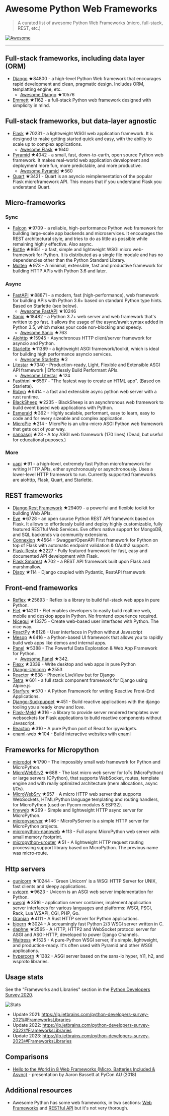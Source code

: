 # Awesome Python Web Frameworks


> A curated list of awesome Python Web Frameworks (micro, full-stack, REST, etc.)


[![Awesome](https://awesome.re/badge.svg)](https://awesome.re)

---

## Full-stack frameworks, including data layer (ORM)


- [Django](https://github.com/django/django) ★84800 - a high-level Python Web framework that encourages rapid development and clean, pragmatic design. Includes ORM, templatting engine, etc.
  - [Awesome Django](https://github.com/wsvincent/awesome-django) ★10576
- [Emmett](https://github.com/emmett-framework/emmett) ★1162 - a full-stack Python web framework designed with simplicity in mind.

## Full-stack frameworks, but data-layer agnostic

- [Flask](https://github.com/pallets/flask) ★70231 - a lightweight WSGI web application framework. It is designed to make getting started quick and easy, with the ability to scale up to complex applications.
  - [Awesome Flask](https://github.com/mjhea0/awesome-flask) ★1640
- [Pyramid](https://github.com/Pylons/pyramid) ★4042 - a small, fast, down-to-earth, open source Python web framework. It makes real-world web application development and deployment more fun, more predictable, and more productive.
  - [Awesome Pyramid](https://github.com/uralbash/awesome-pyramid) ★560
- [Quart](https://github.com/pallets/quart) ★3421 - Quart is an asyncio reimplementation of the popular Flask microframework API. This means that if you understand Flask you understand Quart.

## Micro-frameworks

### Sync

- [Falcon](https://github.com/falconry/falcon) ★9709 - a reliable, high-performance Python web framework for building large-scale app backends and microservices. It encourages the REST architectural style, and tries to do as little as possible while remaining highly effective. Also async.
- [Bottle](https://github.com/bottlepy/bottle) ★8651 - a fast, simple and lightweight WSGI micro web-framework for Python. It is distributed as a single file module and has no dependencies other than the Python Standard Library.
- [Molten](https://github.com/Bogdanp/molten) ★973 - A minimal, extensible, fast and productive framework for building HTTP APIs with Python 3.6 and later.

### Async

- [FastAPI](https://github.com/tiangolo/fastapi) ★88871 - a modern, fast (high-performance), web framework for building APIs with Python 3.6+ based on standard Python type hints. Based on Starlette (see below).
  - [Awesome FastAPI](https://github.com/mjhea0/awesome-fastapi) ★10246
- [Sanic](https://github.com/sanic-org/sanic) ★18482 - a Python 3.7+ web server and web framework that's written to go fast. It allows the usage of the async/await syntax added in Python 3.5, which makes your code non-blocking and speedy.
  - [Awesome Sanic](https://github.com/mekicha/awesome-sanic) ★763
- [Aiohttp](https://github.com/aio-libs/aiohttp) ★15945 - Asynchronous HTTP client/server framework for asyncio and Python.
- [Starlette](https://github.com/encode/starlette) ★11389 - a lightweight ASGI framework/toolkit, which is ideal for building high performance asyncio services.
  - [Awesome Starlette](https://github.com/sfermigier/awesome-starlette) ★2
- [Litestar](https://github.com/litestar-org/litestar) ★7340 - Production-ready, Light, Flexible and Extensible ASGI API framework | Effortlessly Build Performant APIs.
  - [Awesome Litestar](https://github.com/litestar-org/awesome-litestar) ★124
- [Fasthtml](https://github.com/AnswerDotAI/fasthtml) ★6597 - "The fastest way to create an HTML app". (Based on Starlette).
- [Robyn](https://github.com/sansyrox/robyn) ★6414 - a fast and extensible async python web server with a rust runtime.
- [BlackSheep](https://github.com/Neoteroi/BlackSheep) ★2235 - BlackSheep is an asynchronous web framework to build event based web applications with Python.
- [Esmerald](https://github.com/dymmond/esmerald) ★362 - Highly scalable, performant, easy to learn, easy to code and for every sizeable and complex application.
- [MicroPie](https://github.com/patx/micropie) ★214 - MicroPie is an ultra-micro ASGI Python web framework that gets out of your way.
- [nanoasgi](https://github.com/qweeze/nanoasgi) ★23 - A toy ASGI web framework (170 lines) (Dead, but useful for educational puposes.)


### More

- [uapi](https://github.com/Tinche/uapi) ★91 - a high-level, extremely fast Python microframework for writing HTTP APIs, either synchronously or asynchronously. Uses a lower-level HTTP framework to run. Currently supported frameworks are aiohttp, Flask, Quart, and Starlette.


## REST frameworks

- [Django Rest Framework](https://github.com/encode/django-rest-framework) ★29409 - a powerful and flexible toolkit for building Web APIs.
- [Eve](https://github.com/pyeve/eve) ★6728 - an open source Python REST API framework based on Flask. It allows to effortlessly build and deploy highly customizable, fully featured RESTful Web Services. Eve offers native support for MongoDB, and SQL backends via community extensions.
- [Connexion](https://github.com/zalando/connexion) ★4564 - Swagger/OpenAPI First framework for Python on top of Flask with automatic endpoint validation & OAuth2 support.
- [Flask-Restx](https://github.com/python-restx/flask-restx) ★2227 - Fully featured framework for fast, easy and documented API development with Flask.
- [Flask Smorest](https://github.com/marshmallow-code/flask-smorest) ★702 - a REST API framework built upon Flask and marshmallow.
- [Djapy](https://github.com/Bishwas-py/djapy) ★114 - Django coupled with Pydantic, RestAPI framework


## Front-end frameworks

- [Reflex](https://github.com/reflex-dev/reflex) ★25693 - Reflex is a library to build full-stack web apps in pure Python.
- [Flet](https://github.com/flet-dev/flet) ★14201 - Flet enables developers to easily build realtime web, mobile and desktop apps in Python. No frontend experience required.
- [Nicegui](https://github.com/zauberzeug/nicegui) ★13375 - Create web-based user interfaces with Python. The nice way.
- [ReactPy](https://github.com/reactive-python/reactpy) ★8128 - User interfaces in Python without Javascript
- [Mesop](https://github.com/google/mesop) ★6416 - a Python-based UI framework that allows you to rapidly build web apps like demos and internal apps.
- [Panel](https://github.com/holoviz/panel) ★5388 - The Powerful Data Exploration & Web App Framework for Python.
  - [Awesome Panel](https://awesome-panel.org/) ★342.
- [Flexx](https://github.com/flexxui/flexx) ★3339 -  Write desktop and web apps in pure Python
- [Django-Unicorn](https://github.com/adamghill/django-unicorn) ★2553
- [Reactor](https://github.com/edelvalle/reactor) ★638 -  Phoenix LiveView but for Django
- [Tetra](https://github.com/tetra-framework/tetra) ★601 - a full stack component framework for Django using Alpine.js
- [Starfyre](https://github.com/sansyrox/starfyre) ★570 - A Python Framework for writing Reactive Front-End Applications.
- [Django-Suckpuppet](https://github.com/jonathan-s/django-sockpuppet) ★451 - Build reactive applications with the django tooling you already know and love.
- [Flask-Meld](https://github.com/mikeabrahamsen/Flask-Meld) ★316 - a library to provide server rendered templates over websockets for Flask applications to build reactive components without Javascript.
- [Reacton](https://github.com/widgetti/reacton) ★310 - A pure Python port of React for ipywidgets.
- [enaml-web](https://github.com/codelv/enaml-web) ★104 - Build interactive websites with [enaml](https://github.com/nucleic/enaml)

## Frameworks for Micropython

- [microdot](https://github.com/miguelgrinberg/microdot) ★1790 - The impossibly small web framework for Python and MicroPython.
- [MicroWebSrv2](https://github.com/jczic/MicroWebSrv2) ★688 - The last micro web server for IoTs (MicroPython) or large servers (CPython), that supports WebSocket, routes, template engine and with really optimized architecture (mem allocations, async I/Os).
- [MicroWebSrv](https://github.com/jczic/MicroWebSrv) ★657 - A micro HTTP web server that supports WebSockets, HTML/Python language templating and routing handlers, for MicroPython (used on Pycom modules & ESP32).
- [tinyweb](https://github.com/belyalov/tinyweb) ★269 - Simple and lightweight HTTP async server for MicroPython.
- [micropyserver](https://github.com/troublegum/micropyserver) ★146 - MicroPyServer is a simple HTTP server for MicroPython projects.
- [micropython-nanoweb](https://github.com/hugokernel/micropython-nanoweb) ★113 - Full async MicroPython web server with small memory footprint.
- [micropython-urouter](https://github.com/whales-chen/micropython-urouter) ★51 - A lightweight HTTP request routing processing support library based on MicroPython. The previous name was micro-route.

## Http servers

- [gunicorn](https://github.com/benoitc/gunicorn) ★10244 - 'Green Unicorn' is a WSGI HTTP Server for UNIX, fast clients and sleepy applications.
- [uvicorn](https://github.com/encode/uvicorn) ★9623 - Uvicorn is an ASGI web server implementation for Python.
- [uwsgi](https://github.com/unbit/uwsgi) ★3516 - application server container, implement application server interfaces for various languages and platforms: WSGI, PSGI, Rack, Lua WSAPI, CGI, PHP, Go.
- [Granian](https://github.com/emmett-framework/granian) ★4111 - A Rust HTTP server for Python applications.
- [bjoern](https://github.com/jonashaag/bjoern) ★3024 - A screamingly fast Python 2/3 WSGI server written in C.
- [daphne](https://github.com/django/daphne) ★2565 - A HTTP, HTTP2 and WebSocket protocol server for ASGI and ASGI-HTTP, developed to power Django Channels.
- [Waitress](https://github.com/Pylons/waitress) ★1525 - A pure-Python WSGI server, it's simple, lightweight, and production-ready. It's often used with Pyramid and other WSGI applications.
- [hypercorn](https://github.com/pgjones/hypercorn) ★1382 - ASGI server based on the sans-io hyper, h11, h2, and wsproto libraries.

## Usage stats

See the "Frameworks and Libraries" section in the [Python Developers Survey 2020](https://www.jetbrains.com/lp/python-developers-survey-2020/).

![Stats](https://raw.githubusercontent.com/sfermigier/awesome-python-web-frameworks/main/python-web-frameworks-usage.png)

- Update 2021: <https://lp.jetbrains.com/python-developers-survey-2021/#FrameworksLibraries>
- Update 2022: <https://lp.jetbrains.com/python-developers-survey-2022/#FrameworksLibraries>
- Update 2023: <https://lp.jetbrains.com/python-developers-survey-2023/#FrameworksLibraries>


## Comparisons

- [Hello to the World in 8 Web Frameworks (Micro, Batteries Included & Async)](https://noti.st/aaronbassett/lK9Ah7/hello-to-the-world-in-8-web-frameworks-micro-batteries-included-async) - presentation by Aaron Bassett at PyCon AU (2018)


## Additional resources

- Awesome Python has some web frameworks, in two sections: [Web Frameworks](https://github.com/vinta/awesome-python#web-frameworks) and [RESTful API](https://github.com/vinta/awesome-python#restful-api) but it's not very thorough.
